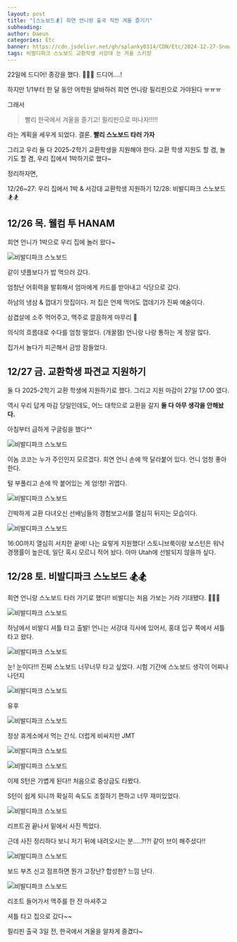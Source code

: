 ```yaml
---
layout: post
title: "[스노보드🏂] 희연 언니랑 출국 직전 겨울 즐기기"
subheading:
author: Daeun
categories: Etc
banner: https://cdn.jsdelivr.net/gh/splanky0314/CDN/Etc/2024-12-27-Snowboarding/%20%288%29.jpg
tags: 비발디파크 스노보드 교환학생 서강대 눈 겨울 스키장
---
```


22일에 드디어! 종강을 했다. 🎊🎊🎊 드디어....!

하지만 1/1부터 한 달 동안 어학원 알바하러 희연 언니랑 필리핀으로 가야된다 ㅠㅠㅠ 

그래서 

> 빨리 한국에서 겨울을 즐기고! 필리핀으로 떠나자!!!!!

라는 계획을 세우게 되었다. 결론. **빨리 스노보드 타러 가자**

그리고 우리 둘 다 2025-2학기 교환학생을 지원해야 한다. 교환 학생 지원도 할 겸, 놀기도 할 겸, 우리 집에서 1박하기로 했다~

정리하자면,

12/26~27: 우리 집에서 1박 & 서강대 교환학생 지원하기
12/28: 비발디파크 스노보드 🏂🏂


## 12/26 목. 웰컴 투 HANAM

희연 언니가 1박으로 우리 집에 놀러 왔다~

![비발디파크 스노보드](https://cdn.jsdelivr.net/gh/splanky0314/CDN/Etc/2024-12-27-Snowboarding/1.jpg)

같이 넷플보다가 밥 먹으러 갔다. 

엄청난 어휘력을 발휘해서 엄마에게 카드를 받아내고 식당으로 갔다.

하남의 냉삼 & 껍대기 맛집이다. 저 집은 언제 먹어도 껍데기가 진짜 예술이다. 

삼겹살에 소주 먹어주고, 맥주로 깔끔하게 마무리 🍻

의식의 흐름대로 수다를 엄청 떨었다. (개꿀잼) 언니랑 나랑 통하는 게 정말 많다.

집가서 놀다가 피곤해서 금방 잠들었다.

## 12/27 금. 교환학생 파견교 지원하기

둘 다 2025-2학기 교환 학생에 지원하기로 했다. 그리고 지원 마감이 27일 17:00 였다. 

역시 우리 답게 마감 당일인데도, 어느 대학으로 교환을 갈지 **둘 다 아무 생각을 안해놨다.**

아침부터 급하게 구글링을 했다^^

![비발디파크 스노보드](https://cdn.jsdelivr.net/gh/splanky0314/CDN/Etc/2024-12-27-Snowboarding/2.jpg)

이놈 코코는 누가 주인인지 모르겠다. 희연 언니 손에 딱 달라붙어 있다. 언니 엄청 좋아한다.

털 부풀리고 손에 딱 붙어있는 게 엄!청! 귀엽다.

![비발디파크 스노보드](https://cdn.jsdelivr.net/gh/splanky0314/CDN/Etc/2024-12-27-Snowboarding/%20%281%29.jpg)

긴박하게 교환 다녀오신 선배님들의 경험보고서를 열심히 뒤지는 모습이다.

![비발디파크 스노보드](https://cdn.jsdelivr.net/gh/splanky0314/CDN/Etc/2024-12-27-Snowboarding/%20%282%29.jpg)

16:00까지 열심히 서치한 끝에! 나는 요렇게 지원했다! 스토니브룩이랑 보스턴은 워낙 경쟁률이 높은데, 일단 혹시 모르니 적어 놨다. 아마 Utah에 선발되지 않을까 싶다.

## 12/28 토. 비발디파크 스노보드 🏂🏂

희연 언니랑 스노보드 타러 가기로 했다!! 비발디는 처음 가보는 거라 기대됐다. 🤩🤩🤩

![비발디파크 스노보드](https://cdn.jsdelivr.net/gh/splanky0314/CDN/Etc/2024-12-27-Snowboarding/%20%283%29.jpg)

하남에서 비발디 셔틀 타고 출발! 언니는 서강대 긱사에 있어서, 홍대 입구 쪽에서 셔틀 타고 왔다.

![비발디파크 스노보드](https://cdn.jsdelivr.net/gh/splanky0314/CDN/Etc/2024-12-27-Snowboarding/%20%284%29.jpg)

눈! 눈이다!!! 진짜 스노보드 너무너무 타고 싶었다. 시험 기간에 스노보드 생각이 어찌나 나던지

![비발디파크 스노보드](https://cdn.jsdelivr.net/gh/splanky0314/CDN/Etc/2024-12-27-Snowboarding/%20%285%29.jpg)

유후

![비발디파크 스노보드](https://cdn.jsdelivr.net/gh/splanky0314/CDN/Etc/2024-12-27-Snowboarding/%20%286%29.jpg)

정상 휴게소에서 먹는 간식. 더럽게 비싸지만 JMT

![비발디파크 스노보드](https://cdn.jsdelivr.net/gh/splanky0314/CDN/Etc/2024-12-27-Snowboarding/%20%287%29.jpg)

![비발디파크 스노보드](https://cdn.jsdelivr.net/gh/splanky0314/CDN/Etc/2024-12-27-Snowboarding/%20%288%29.jpg)

이제 S턴은 가볍게 된다!! 처음으로 중상급도 타봤다. 

S턴이 쉽게 되니까 확실히 속도도 조절하기 편하고 너무 재미있었다.

![비발디파크 스노보드](https://cdn.jsdelivr.net/gh/splanky0314/CDN/Etc/2024-12-27-Snowboarding/%20%289%29.jpg)

리프트권 끝나서 밑에서 사진 찍었다. 

근데 사진 정리하다 보니 저기 뒤에 내려오시는 분.....?!?! 같이 브이 해주셨다!!

![비발디파크 스노보드](https://cdn.jsdelivr.net/gh/splanky0314/CDN/Etc/2024-12-27-Snowboarding/%20%2810%29.jpg)

보드 부츠 신고 점프하면 뭔가 고장난? 합성한? 느낌 난다.

![비발디파크 스노보드](https://cdn.jsdelivr.net/gh/splanky0314/CDN/Etc/2024-12-27-Snowboarding/%20%2811%29.jpg)

리조트 들어가서 맥주를 한 잔 마셔주고

셔틀 타고 집으로 갔다~~ 

필리핀 출국 3일 전, 한국에서 겨울을 알차게 즐겼다~